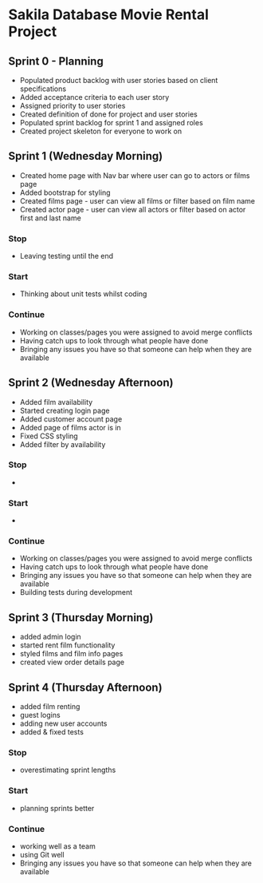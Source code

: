 # Sakila Database Movie Rental Project

## Sprint 0 - Planning 
 - Populated product backlog with user  stories based on client specifications
 - Added acceptance criteria to each user story
 - Assigned priority to user stories
 - Created definition of done for project and user stories
 - Populated sprint backlog for sprint 1 and assigned roles 
 - Created project skeleton for everyone to work on
 
 ## Sprint 1 (Wednesday Morning)
 - Created home page with Nav bar where user can go to actors or films page 
 - Added bootstrap for styling 
 - Created films page - user can view all films or filter based on film name
 - Created actor page - user can view all actors or filter based on actor first and last name
 
 ### Stop
 - Leaving testing until the end
 ### Start 
 - Thinking about unit tests whilst coding 
 ### Continue 
 - Working on classes/pages you were assigned to avoid merge conflicts 
 - Having catch ups to look through what people have done
 - Bringing any issues you have so that someone can help when they are available 
 
 ## Sprint 2 (Wednesday Afternoon)
 - Added film availability
 - Started creating login page
 - Added customer account page
 - Added page of films actor is in
 - Fixed CSS styling
 - Added filter by availability
  
 ### Stop
 - 
 
 ### Start
 - 
 
 ### Continue
 - Working on classes/pages you were assigned to avoid merge conflicts 
 - Having catch ups to look through what people have done
 - Bringing any issues you have so that someone can help when they are available 
 - Building tests during development
 
 ## Sprint 3 (Thursday Morning)
 - added admin login
 - started rent film functionality
 - styled films and film info pages
 - created view order details page
 
 ## Sprint 4 (Thursday Afternoon)
 - added film renting
 - guest logins
 - adding new user accounts
 - added & fixed tests
 
  ### Stop
 - overestimating sprint lengths
 
 ### Start
 - planning sprints better
 
 ### Continue
- working well as a team
- using Git well
- Bringing any issues you have so that someone can help when they are available 
